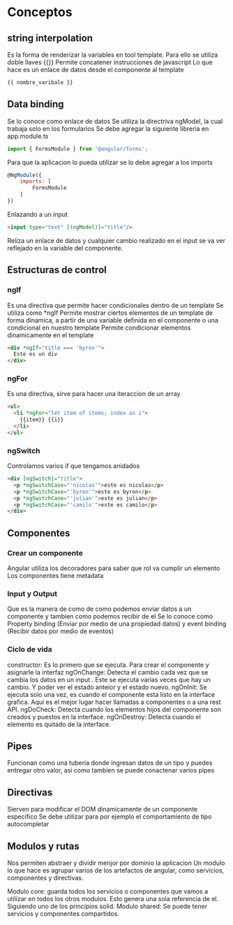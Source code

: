 # Conceptos

## string interpolation

Es la forma de renderizar la variables en tool template.
Para ello se utiliza doble llaves {{}}
Permite concatener instrucciones de javascript
Lo que hace es un enlace de datos desde el componente al template

```javascript
{{ nombre_varibale }}
```

## Data binding
Se lo conoce como enlace de datos
Se utiliza la directriva ngModel, la cual trabaja solo en los formularios
Se debe agregar la siguiente libreria en app.module.ts

```javascript
import { FormsModule } from '@angular/forms';
```
Para que la aplicacion lo pueda utilizar se lo debe agregar a los imports

```javascript
@NgModule({
	imports: [
		FormsModule
	]
})
```

Enlazando a un input

```html
<input type="text" [(ngModel)]="title"/>
```

Reliza un enlace de datos y cualquier cambio realizado en el input se va ver reflejado en la variable del componente.

## Estructuras de control

### ngIf

Es una directiva que permite hacer condicionales dentro de un template
Se utiliza como *ngIf
Permite mostrar ciertos elementos  de un template de forma dinamica, a partir de una variable definida en el componente o una condicional en nuestro template
Permite condicionar elementos dinamicamente en el template

```html
<div *ngIf="title === 'byron'">
  Este es un div
</div>
```

### ngFor

Es una directiva, sirve para hacer una iteraccion de un array

```html
<ul>
  <li *ngFor="let item of items; index as i">
    {{item}} {{i}}
  </li>
</ul>
```

### ngSwitch

Controlamos varios if que tengamos anidados

```html
<div [ngSwitch]="title">
  <p *ngSwitchCase="'nicolas'">este es nicolas</p>
  <p *ngSwitchCase="'byron'">este es byron</p>
  <p *ngSwitchCase="'julian'">este es julian</p>
  <p *ngSwitchCase="'camilo'">este es camilo</p>
</div>
```

## Componentes

### Crear un componente

Angular utiliza los decoradores para saber que rol va cumplir un elemento
Los componentes tiene metadata

### Input y Output
Que es la manera de como de como podemos enviar datos a un componente y tambien como podemos recibir de el
Se lo conoce como Property binding (Enviar por medio de una propiedad datos) y event binding (Recibir datos por medio de eventos)

### Ciclo de vida
constructor: Es lo primero que se ejecuta. Para crear el componente y asignarle la interfaz
ngOnChange: Detecta el cambio cada vez que se cambia los datos en un input
. Este se ejecuta varias veces que hay un cambio. Y poder ver el estado anteior y el estado nuevo.
ngOnInit: Se ejecuta solo una vez, es cuando el componente esta listo en la interface grafica. Aqui es el mejor lugar hacer llamadas a componentes o a una rest API.
ngDoCheck: Detecta cuando los elementos hijos del componente son creados y puestos en la interface.
ngOnDestroy: Detecta cuando el elemento es quitado de la interface.

## Pipes

Funcionan como una tuberia donde ingresan datos de un tipo y puedes entregar otro valor, asi como tambien se puede conactenar varios pipes

## Directivas
Sierven para modificar el DOM dinamicamente de un componente especifico
Se debe utilizar para por ejemplo el comportamiento de tipo autocompletar

## Modulos y rutas
Nos permiten abstraer y dividir menjor por dominio la aplicacion
Un modulo lo que hace es agrupar varios de los artefactos de angular, como servicios, componentes y directivas.

Modulo core: guarda todos los servicios o componentes que vamos a utilizar en todos los otros modulos. Esto genera una sola referencia de el. Siguiendo uno de los principios solid.
Modulo shared: Se puede tener servicios y componentes compartidos.
